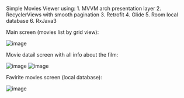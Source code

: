 Simple Movies Viewer using:
    1. MVVM arch presentation layer
    2. RecyclerViews with smooth pagination
    3. Retrofit
    4. Glide
    5. Room local database
    6. RxJava3

Main screen (movies list by grid view):



![image](https://github.com/user-attachments/assets/daf35ab1-f417-4d7e-b48b-0eccefa7a568)


Movie datail screen with all info about the film:



![image](https://github.com/user-attachments/assets/697ba23a-3568-4742-b576-8fd7182ea4fb)
![image](https://github.com/user-attachments/assets/56fb4c56-c017-41df-8325-100c01275943)



Favirite movies screen (local database):



![image](https://github.com/user-attachments/assets/b6fadd76-b494-4351-91e2-ce26e4815ae6)
